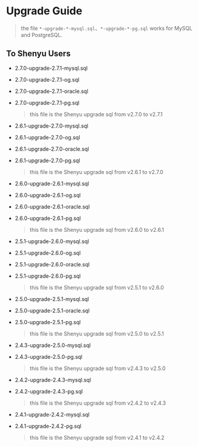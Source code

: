 # Upgrade Guide

> the file `*-upgrade-*-mysql.sql`、`*-upgrade-*-pg.sql` works for MySQL and PostgreSQL.

## To Shenyu Users

- 2.7.0-upgrade-2.7.1-mysql.sql

- 2.7.0-upgrade-2.7.1-og.sql

- 2.7.0-upgrade-2.7.1-oracle.sql

- 2.7.0-upgrade-2.7.1-pg.sql

  > this file is the Shenyu upgrade sql from v2.7.0 to v2.7.1

- 2.6.1-upgrade-2.7.0-mysql.sql

- 2.6.1-upgrade-2.7.0-og.sql

- 2.6.1-upgrade-2.7.0-oracle.sql

- 2.6.1-upgrade-2.7.0-pg.sql

  > this file is the Shenyu upgrade sql from v2.6.1 to v2.7.0

- 2.6.0-upgrade-2.6.1-mysql.sql

- 2.6.0-upgrade-2.6.1-og.sql

- 2.6.0-upgrade-2.6.1-oracle.sql

- 2.6.0-upgrade-2.6.1-pg.sql

  > this file is the Shenyu upgrade sql from v2.6.0 to v2.6.1

- 2.5.1-upgrade-2.6.0-mysql.sql

- 2.5.1-upgrade-2.6.0-og.sql

- 2.5.1-upgrade-2.6.0-oracle.sql

- 2.5.1-upgrade-2.6.0-pg.sql

  > this file is the Shenyu upgrade sql from v2.5.1 to v2.6.0

- 2.5.0-upgrade-2.5.1-mysql.sql

- 2.5.0-upgrade-2.5.1-oracle.sql

- 2.5.0-upgrade-2.5.1-pg.sql

  > this file is the Shenyu upgrade sql from v2.5.0 to v2.5.1

- 2.4.3-upgrade-2.5.0-mysql.sql

- 2.4.3-upgrade-2.5.0-pg.sql

  > this file is the Shenyu upgrade sql from v2.4.3 to v2.5.0

- 2.4.2-upgrade-2.4.3-mysql.sql

- 2.4.2-upgrade-2.4.3-pg.sql

  > this file is the Shenyu upgrade sql from v2.4.2 to v2.4.3

- 2.4.1-upgrade-2.4.2-mysql.sql

- 2.4.1-upgrade-2.4.2-pg.sql

  > this file is the Shenyu upgrade sql from v2.4.1 to v2.4.2
